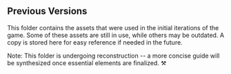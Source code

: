 ## Previous Versions 

This folder contains the assets that were used in the initial iterations of the game. Some of these assets are still in use, while others may be outdated. 
A copy is stored here for easy reference if needed in the future.

Note: This folder is undergoing reconstruction -- a more concise guide will be synthesized once essential elements are finalized. ⚒️
